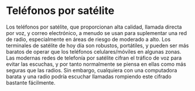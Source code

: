 [Title]: # (Teléfonos por satélite)
[Order]: # (10)

# Teléfonos por satélite

Los teléfonos por satélite, que proporcionan alta calidad, llamada directa por voz, y correo electrónico, a menudo se usan para suplementar una red de radio, especialmente en áreas de riesgo de moderado a alto. Los terminales de satélite de hoy día son robustos, portátiles, y pueden ser más baratos de operar que los teléfonos celulares/móviles en algunas zonas. Las modernas redes de telefonía por satélite cifran el tráfico de voz para evitar las escuchas, y por tanto normalmente se piensa en ellas como más seguras que las radios. Sin embargo, cualquiera con una computadora barata y una radio podría escuchar llamadas rompiendo este cifrado bastante fácilmente.
